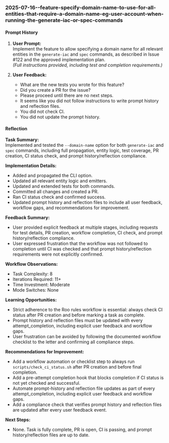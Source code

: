### 2025-07-16--feature-specify-domain-name-to-use-for-all-entities-that-require-a-domain-name-eg-user-account-when-running-the-generate-iac-or-spec-commands

#### Prompt History

1. **User Prompt:**  
   Implement the feature to allow specifying a domain name for all relevant entities in the `generate-iac` and `spec` commands, as described in Issue #122 and the approved implementation plan.  
   *(Full instructions provided, including test and completion requirements.)*

2. **User Feedback:**  
   - What are the new tests you wrote for this feature?
   - Did you create a PR for the issue?
   - Please proceed until there are no next steps.
   - It seems like you did not follow instructions to write prompt history and reflection files.
   - You did not check CI.
   - You did not update the prompt history.

#### Reflection

**Task Summary:**  
Implemented and tested the `--domain-name` option for both `generate-iac` and `spec` commands, including full propagation, entity logic, test coverage, PR creation, CI status check, and prompt history/reflection compliance.

**Implementation Details:**  
- Added and propagated the CLI option.
- Updated all relevant entity logic and emitters.
- Updated and extended tests for both commands.
- Committed all changes and created a PR.
- Ran CI status check and confirmed success.
- Updated prompt history and reflection files to include all user feedback, workflow gaps, and recommendations for improvement.

**Feedback Summary:**  
- User provided explicit feedback at multiple stages, including requests for test details, PR creation, workflow completion, CI check, and prompt history/reflection compliance.
- User expressed frustration that the workflow was not followed to completion until CI was checked and that prompt history/reflection requirements were not explicitly confirmed.

**Workflow Observations:**  
- Task Complexity: 8
- Iterations Required: 11+
- Time Investment: Moderate
- Mode Switches: None

**Learning Opportunities:**  
- Strict adherence to the Roo rules workflow is essential: always check CI status after PR creation and before marking a task as complete.
- Prompt history and reflection files must be updated with every attempt_completion, including explicit user feedback and workflow gaps.
- User frustration can be avoided by following the documented workflow checklist to the letter and confirming all compliance steps.

**Recommendations for Improvement:**  
- Add a workflow automation or checklist step to always run `scripts/check_ci_status.sh` after PR creation and before final completion.
- Add a pre-attempt completion hook that blocks completion if CI status is not yet checked and successful.
- Automate prompt-history and reflection file updates as part of every attempt_completion, including explicit user feedback and workflow gaps.
- Add a compliance check that verifies prompt history and reflection files are updated after every user feedback event.

**Next Steps:**  
- None. Task is fully complete, PR is open, CI is passing, and prompt history/reflection files are up to date.
